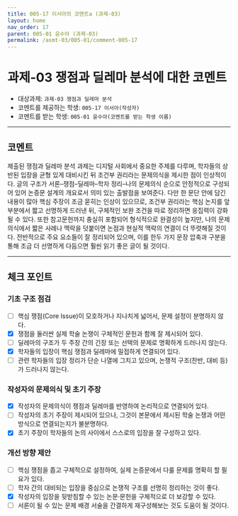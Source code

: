 ```yaml
---
title: 005-17 이서아의 코멘트a (과제-03) 
layout: home
nav_order: 17
parent: 005-01 윤수아 (과제-03)
permalink: /asmt-03/005-01/comment-005-17
---
```


# 과제-03 쟁점과 딜레마 분석에 대한 코멘트

- 대상과제: `과제-03 쟁점과 딜레마 분석`
- 코멘트를 제공하는 학생: `005-17 이서아(작성자)` 
- 코멘트를 받는 학생: `005-01 윤수아(코멘트를 받는 학생 이름)` 

---

## 코멘트

제출된 쟁점과 딜레마 분석 과제는 디지털 사회에서 중요한 주제를 다루며, 학자들의 상반된 입장을 균형 있게 대비시킨 뒤 조건부 권리라는 문제의식을 제시한 점이 인상적이다. 글의 구조가 서론–쟁점–딜레마–학자 정리–나의 문제의식 순으로 안정적으로 구성되어 있어 논증문 설계의 개요로서 의미 있는 출발점을 보여준다. 다만 한 문단 안에 담긴 내용이 많아 핵심 주장이 조금 묻히는 인상이 있으므로, 조건부 권리라는 핵심 논지를 앞부분에서 짧고 선명하게 드러낸 뒤, 구체적인 보완 조건을 따로 정리하면 응집력이 강화될 수 있다. 또한 참고문헌까지 충실히 포함되어 형식적으로 완결성이 높지만, 나의 문제의식에서 짧은 사례나 맥락을 덧붙이면 논점과 현실적 맥락의 연결이 더 뚜렷해질 것이다. 전반적으로 주요 요소들이 잘 정리되어 있으며, 이를 한두 가지 문장 압축과 구분을 통해 조금 더 선명하게 다듬으면 훨씬 읽기 좋은 글이 될 것이다.

---

## 체크 포인트

### **기초 구조 점검**
- [ ] 핵심 쟁점(Core Issue)이 모호하거나 지나치게 넓어서, 문제 설정이 분명하지 않다.
- [x] 쟁점을 둘러싼 실제 학술 논쟁이 구체적인 문헌과 함께 잘 제시되어 있다.
- [ ] 딜레마의 구조가 두 주장 간의 긴장 또는 선택의 문제로 명확하게 드러나지 않는다.
- [x] 학자들의 입장이 핵심 쟁점과 딜레마에 밀접하게 연결되어 있다.
- [ ] 관련 학자들의 입장 정리가 단순 나열에 그치고 있으며, 논쟁적 구조(찬반, 대비 등)가 드러나지 않는다.

### **작성자의 문제의식 및 초기 주장**
- [x] 작성자의 문제의식이 쟁점과 딜레마를 반영하여 논리적으로 연결되어 있다.
- [ ] 작성자의 초기 주장이 제시되어 있으나, 그것이 본문에서 제시된 학술 논쟁과 어떤 방식으로 연결되는지가 불분명하다.
- [x] 초기 주장이 학자들의 논의 사이에서 스스로의 입장을 잘 구성하고 있다.

### **개선 방향 제안**
- [ ] 핵심 쟁점을 좁고 구체적으로 설정하여, 실제 논증문에서 다룰 문제를 명확히 할 필요가 있다.
- [ ] 학자 간의 대비되는 입장을 중심으로 논쟁적 구조를 선명히 정리하는 것이 좋다.
- [x] 작성자의 입장을 뒷받침할 수 있는 논문·문헌을 구체적으로 더 보강할 수 있다.
- [ ] 서론이 될 수 있는 문제 배경 서술을 간결하게 재구성해보는 것도 도움이 될 것이다.
